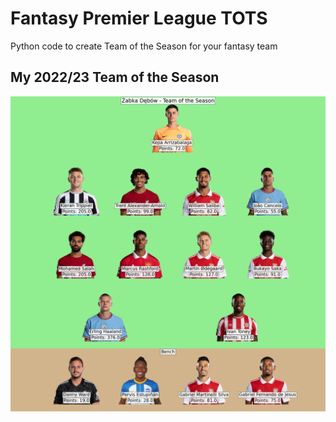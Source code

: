 # Fantasy Premier League TOTS
 Python code to create Team of the Season for your fantasy team

## My 2022/23 Team of the Season
![my 2022/23 fpl tots](https://github.com/maahcin/fpl-tots/blob/main/%C5%BBabka%20D%C4%99b%C3%B3w_tots.png)
